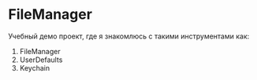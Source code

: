 # FileManager

Учебный демо проект, где я знакомлюсь с такими инструментами как:
1. FileManager
2. UserDefaults
3. Keychain
